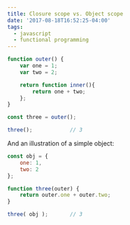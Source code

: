 ```yaml
---
title: Closure scope vs. Object scope
date: '2017-08-18T16:52:25-04:00'
tags:
  - javascript
  - functional programming
---
```

```js
function outer() {
	var one = 1;
	var two = 2;

	return function inner(){
		return one + two;
	};
}

const three = outer();

three();			// 3
```


And an illustration of a simple object:



```js
const obj = {
	one: 1,
	two: 2
};

function three(outer) {
	return outer.one + outer.two;
}

three( obj );		// 3
```

